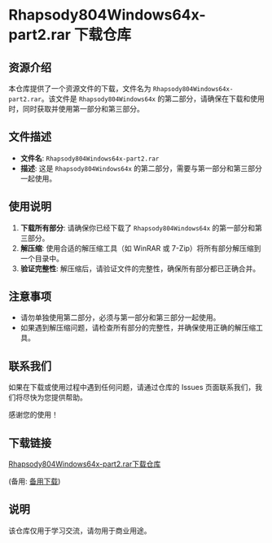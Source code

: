# Rhapsody804Windows64x-part2.rar 下载仓库

## 资源介绍

本仓库提供了一个资源文件的下载，文件名为 `Rhapsody804Windows64x-part2.rar`。该文件是 `Rhapsody804Windows64x` 的第二部分，请确保在下载和使用时，同时获取并使用第一部分和第三部分。

## 文件描述

- **文件名**: `Rhapsody804Windows64x-part2.rar`
- **描述**: 这是 `Rhapsody804Windows64x` 的第二部分，需要与第一部分和第三部分一起使用。

## 使用说明

1. **下载所有部分**: 请确保你已经下载了 `Rhapsody804Windows64x` 的第一部分和第三部分。
2. **解压缩**: 使用合适的解压缩工具（如 WinRAR 或 7-Zip）将所有部分解压缩到一个目录中。
3. **验证完整性**: 解压缩后，请验证文件的完整性，确保所有部分都已正确合并。

## 注意事项

- 请勿单独使用第二部分，必须与第一部分和第三部分一起使用。
- 如果遇到解压缩问题，请检查所有部分的完整性，并确保使用正确的解压缩工具。

## 联系我们

如果在下载或使用过程中遇到任何问题，请通过仓库的 Issues 页面联系我们，我们将尽快为您提供帮助。

感谢您的使用！

## 下载链接
[Rhapsody804Windows64x-part2.rar下载仓库](https://pan.quark.cn/s/7a80cec38351) 

(备用: [备用下载](https://pan.baidu.com/s/1neTT9LwIN9DhCJwDGxG1sA?pwd=1234))

## 说明

该仓库仅用于学习交流，请勿用于商业用途。
